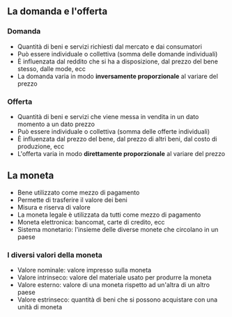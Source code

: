 ## La domanda e l'offerta

### Domanda

- Quantità di beni e servizi richiesti dal mercato e dai consumatori
- Può essere individuale o collettiva (somma delle domande individuali)
- È influenzata dal reddito che si ha a disposizione, dal prezzo del bene stesso, dalle mode, ecc
- La domanda varia in modo **inversamente proporzionale** al variare del prezzo

### Offerta

- Quantità di beni e servizi che viene messa in vendita in un dato momento a un dato prezzo
- Può essere individuale o collettiva (somma delle offerte individuali)
- È influenzata dal prezzo del bene, dal prezzo di altri beni, dal costo di produzione, ecc
- L'offerta varia in modo **direttamente proporzionale** al variare del prezzo

## La moneta

- Bene utilizzato come mezzo di pagamento
- Permette di trasferire il valore dei beni
- Misura e riserva di valore
- La moneta legale è utilizzata da tutti come mezzo di pagamento
- Moneta elettronica: bancomat, carte di credito, ecc
- Sistema monetario: l'insieme delle diverse monete che circolano in un paese

### I diversi valori della moneta

- Valore nominale: valore impresso sulla moneta
- Valore intrinseco: valore del materiale usato per produrre la moneta
- Valore esterno: valore di una moneta rispetto ad un'altra di un altro paese
- Valore estrinseco: quantità di beni che si possono acquistare con una unità di moneta
